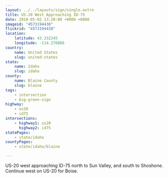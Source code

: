 ```yaml
---
layout: ../../layouts/sign/single.astro
title: US-20 West Approaching ID-75
date: 2010-05-02 13:20:09 +0000 +0000
imageid: "4573194438"
flickrid: "4573194438"
location:
    latitude: 43.332245
    longitude: -114.276866
country:
    name: United States
    slug: united-states
state:
    name: Idaho
    slug: idaho
county:
    name: Blaine County
    slug: blaine
tags:
    - intersection
    - big-green-sign
highway:
    - us20
    - id75
intersections:
    - highway1: us20
      highway2: id75
statePages:
    - state/idaho
countyPages:
    - state/idaho/blaine

---
```

US-20 west approaching ID-75 north to Sun Valley, and south to Shoshone.  Continue west on US-20 for Boise.